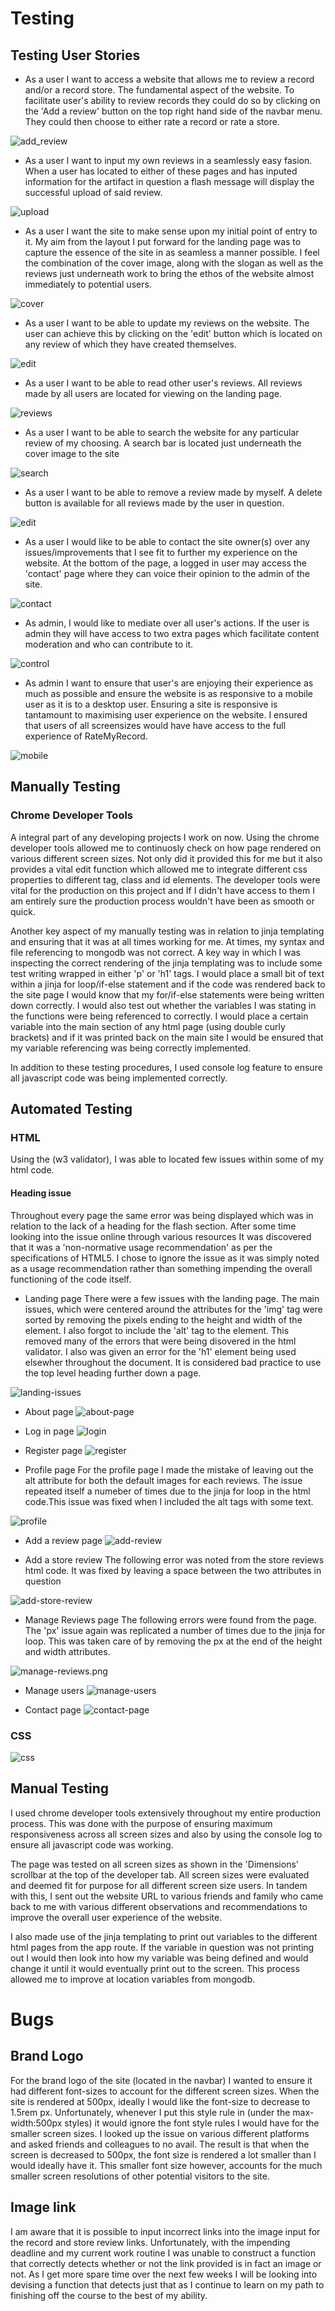 # Testing 
## Testing User Stories

- As a user I want to access a website that allows me to review a record and/or a record store. 
The fundamental aspect of the website. To facilitate user's ability to review records they could do so by clicking on the 'Add a review' button on the top right hand side of the navbar menu. They could then choose to either rate a record or rate a store. 

![add_review](static/images/add_review.png)

- As a user I want to input my own reviews in a seamlessly easy fasion.
When a user has located to either of these pages and has inputed information for the artifact in question a flash message will display the successful upload of said review.

![upload](static/images/upload.png)

- As a user I want the site to make sense upon my initial point of entry to it.
My aim from the layout I put forward for the landing page was to capture the essence of the site in as seamless a manner possible. I feel the combination of the cover image, along with the slogan as well as the reviews just underneath work to bring the ethos of the website almost immediately to potential users.

![cover](static/images/cover.png)

- As a user I want to be able to update my reviews on the website.
The user can achieve this by clicking on the 'edit' button which is located on any review of which they have created themselves.

![edit](static/images/edit.png)

- As a user I want to be able to read other user's reviews.
All reviews made by all users are located for viewing on the landing page.

![reviews](static/images/reviews.png)

- As a user I want to be able to search the website for any particular review of my choosing.
A search bar is located just underneath the cover image to the site

![search](static/images/search.png)

- As a user I want to be able to remove a review made by myself.
A delete button is available for all reviews made by the user in question.

![edit](static/images/edit.png)

- As a user I would like to be able to contact the site owner(s) over any issues/improvements that I see fit to further my experience on the website.
At the bottom of the page, a logged in user may access the 'contact' page where they can voice their opinion to the admin of the site.

![contact](static/images/contact.png)

- As admin, I would like to mediate over all user's actions.
If the user is admin they will have access to two extra pages which facilitate content moderation and who can contribute to it. 

![control](static/images/control.png)

- As admin I want to ensure that user's are enjoying their experience as much as possible and ensure the website is as responsive to a mobile user as it is to a desktop user.
Ensuring a site is responsive is tantamount to maximising user experience on the website. I ensured that users of all screensizes would have have access to the full experience of RateMyRecord.

![mobile](static/images/mobile.png)

## Manually Testing

### Chrome Developer Tools

A integral part of any developing projects I work on now. Using the chrome developer tools allowed me to continuosly check on how page rendered on various different screen sizes. Not only did it provided this for me but it also provides a vital edit function which allowed me to integrate different css properties to different tag, class and id elements. The developer tools were vital for the production on this project and If I didn't have access to them I am entirely sure the production process wouldn't have been as smooth or quick.

Another key aspect of my manually testing was in relation to jinja templating and ensuring that it was at all times working for me. At times, my syntax and file referencing to mongodb was not correct. A key way in which I was inspecting the correct rendering of the jinja templating was to include some test writing wrapped in either 'p' or 'h1' tags. I would place a small bit of text within a jinja for loop/if-else statement and if the code was rendered back to the site page I would know that my for/if-else statements were being written down correctly. I would also test out whether the variables I was stating in the functions were being referenced to correctly. I would place a certain variable into the main section of any html page (using double curly brackets) and if it was printed back on the main site I would be ensured that my variable referencing was being correctly implemented.

In addition to these testing procedures, I used console log feature to ensure all javascript code was being implemented correctly.

## Automated Testing

### HTML

Using the (w3 validator), I was able to located few issues within some of my html code.

#### Heading issue
Throughout every page the same error was being displayed which was in relation to the lack of a heading for the flash section. After some time looking into the issue online through various resources It was discovered that it was a 'non-normative usage recommendation' as per the specifications of HTML5. I chose to ignore the issue as it was simply noted as a usage recommendation rather than something impending the overall functioning of the code itself.

- Landing page 
There were a few issues with the landing page. The main issues, which were centered around the attributes for the 'img' tag were sorted by removing the pixels ending to the height and width of the element. I also forgot to include the 'alt' tag to the element. This removed many of the errors that were being disovered in the html validator. I also was given an error for the 'h1' element being used elsewher throughout the document. It is considered bad practice to use the top level heading further down a page.

![landing-issues](static/images/testing/landing-issues.png)

- About page
![about-page](static/images/testing/about-page.png)

- Log in page
![login](static/images/testing/login.png)

- Register page
![register](static/images/testing/register.png)

- Profile page
For the profile page I made the mistake of leaving out the alt attribute for both the default images for each reviews. The issue repeated itself a numeber of times due to the jinja for loop in the html code.This issue was fixed when I included the alt tags with some text.

![profile](static/images/testing/profile.png)

- Add a review page
![add-review](static/images/testing/add-review.png)

- Add a store review
The following error was noted from the store reviews html code. It was fixed by leaving a space between the two attributes in question

![add-store-review](static/images/testing/add-store-review.png)

- Manage Reviews page
The following errors were found from the page. The 'px' issue again was replicated a number of times due to the jinja for loop. This was taken care of by removing the px at the end of the height and width attributes. 

![manage-reviews.png](static/images/testing/manage-reviews.png)

- Manage users
![manage-users](static/images/testing/manage-users.png)

- Contact page
![contact-page](static/images/testing/contact-page.png)

### CSS

![css](static/images/testing/css.png)

## Manual Testing

I used chrome developer tools extensively throughout my entire production process. This was done with the purpose of ensuring maximum responsiveness across all screen sizes and also by using the console log to ensure all javascript code was working. 

The page was tested on all screen sizes as shown in the 'Dimensions' scrollbar at the top of the developer tab. All screen sizes were evaluated and deemed fit for purpose for all different screen size users. In tandem with this, I sent out the website URL to various friends and family who came back to me with various different observations and recommendations to improve the overall user experience of the website.

I also made use of the jinja templating to print out variables to the different html pages from the app route. If the variable in question was not printing out I would then look into how my variable was being defined and would change it until it would eventually print out to the screen. This process allowed me to improve at location variables from mongodb.


# Bugs

## Brand Logo

For the brand logo of the site (located in the navbar) I wanted to ensure it had different font-sizes to account for the different screen sizes. When the site is rendered at 500px, ideally I would like the font-size to decrease to 1.5rem px. Unfortunately, whenever I put this style rule in (under the max-width:500px styles) it would ignore the font style rules I would have for the smaller screen sizes. I looked up the issue on various different platforms and asked friends and colleagues to no avail. The result is that when the screen is decreased to 500px, the font size is rendered a lot smaller than I would ideally have it. This smaller font size however, accounts for the much smaller screen resolutions of other potential visitors to the site.

## Image link

I am aware that it is possible to input incorrect links into the image input for the record and store review links.
Unfortunately, with the impending deadline and my current work routine I was unable to construct a function that correctly detects whether or not the link provided is in fact an image or not. As I get more spare time over the next few weeks I will be looking into devising a function that detects just that as I continue to learn on my path to finishing off the course to the best of my ability.
